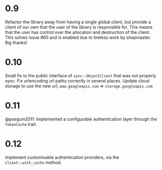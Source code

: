 # 0.9
Refactor the library away from having a single global client, but provide a client of our own that
the user of the library is responsible for. This means that the user has control over the allocation
and destruction of the client. This solves issue #60 and is enabled due to tireless work by
shepmaster. Big thanks!

# 0.10
Small fix to the public interface of `sync::ObjectClient` that was not properly sync.
Fix urlencoding url paths correctly in several places.
Update cloud storage to use the new url, `www.googleapis.com` => `storage.googleapis.com`

# 0.11
@pseguin2011: Implemented a configurable authentication layer through the `TokenCache` trait.

# 0.12
Implement customisable authentication providers, via the `Client::with_cache` method.
